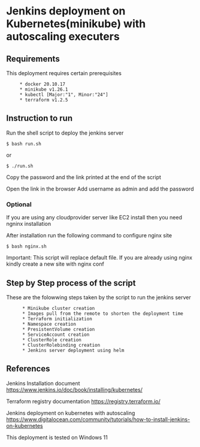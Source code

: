 # Jenkins deployment on Kubernetes(minikube) with autoscaling executers

## Requirements
This deployment requires certain prerequisites

         * docker 20.10.17
         * minikube v1.26.1
         * kubectl [Major:"1", Minor:"24"]
         * terraform v1.2.5

## Instruction to run
Run the shell script to deploy the jenkins server
```
$ bash run.sh
```
or 
```
$ ./run.sh
```
Copy the password and the link printed at the end of the script

Open the link in the browser
Add username as admin and add the password 

### Optional

If you are using any cloudprovider server like EC2 install
then you need ngninx installation

After installation run the following command to configure nginx site
```
$ bash nginx.sh
```

Important: This script will replace default file. If you are already using nginx kindly create a new site with nginx conf

## Step by Step process of the script

These are the folowwing steps taken by the script to run the jenkins server

          * Minikube cluster creation
          * Images pull from the remote to shorten the deployment time
          * Terraform initialization
          * Namespace creation
          * PresistentVolume creation
          * ServiceAccount creation
          * ClusterRole creation
          * ClusterRolebinding creation
          * Jenkins server deployment using helm


## References

Jenkins Installation document 
https://www.jenkins.io/doc/book/installing/kubernetes/

Terraform registry documentation
https://registry.terraform.io/

Jenkins deployment on kubernetes with autoscaling
https://www.digitalocean.com/community/tutorials/how-to-install-jenkins-on-kubernetes



This deployment is tested on Windows 11
